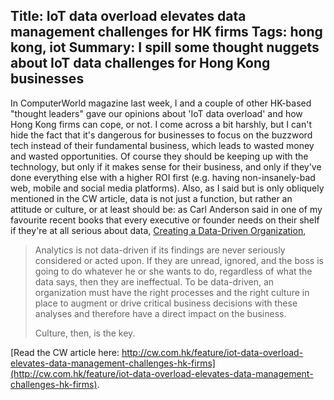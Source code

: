 Title: IoT data overload elevates data management challenges for HK firms
Tags: hong kong, iot
Summary: I spill some thought nuggets about IoT data challenges for Hong Kong businesses
---

In ComputerWorld magazine last week, I and a couple of other HK-based "thought leaders" gave our opinions about 'IoT data overload' and how Hong Kong firms can cope, or not. I come across a bit harshly, but I can't hide the fact that it's dangerous for businesses to focus on the buzzword tech instead of their fundamental business, which leads to wasted money and wasted opportunities. Of course they should be keeping up with the technology, but only if it makes sense for their business, and only if they've done everything else with a higher ROI first (e.g. having non-insanely-bad web, mobile and social media platforms). Also, as I said but is only obliquely mentioned in the CW article, data is not just a function, but rather an attitude or culture, or at least should be: as Carl Anderson said in one of my favourite recent books that every executive or founder needs on their shelf if they're at all serious about data, [Creating a Data-Driven Organization](http://amzn.to/2kKc6gC),

> Analytics is not data-driven if its findings are never seriously considered or acted upon. If they are unread, ignored, and the boss is going to do whatever he or she wants to do, regardless of what the data says, then they are ineffectual. To be data-driven, an organization must have the right processes and the right culture in place to augment or drive critical business decisions with these analyses and therefore have a direct impact on the business.
>
> Culture, then, is the key.

[Read the CW article here: http://cw.com.hk/feature/iot-data-overload-elevates-data-management-challenges-hk-firms](http://cw.com.hk/feature/iot-data-overload-elevates-data-management-challenges-hk-firms).